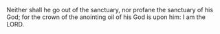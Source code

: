 Neither shall he go out of the sanctuary, nor profane the sanctuary of his God; for the crown of the anointing oil of his God is upon him: I am the LORD.

